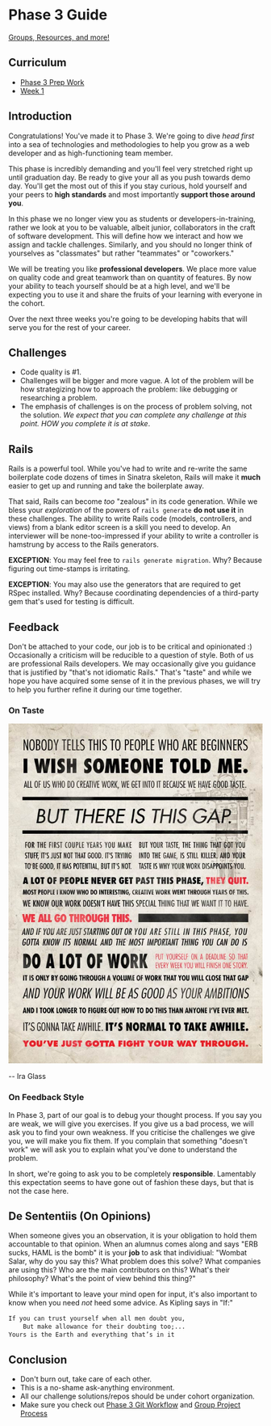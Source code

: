 # Phase 3 Guide

[Groups, Resources, and more!](../../wiki)

## Curriculum

* [Phase 3 Prep Work](./week_0)
* [Week 1](./week_1)

## Introduction

Congratulations! You've made it to Phase 3. We're going to
dive *head first* into a sea of technologies and methodologies to help you grow as a
web developer and as high-functioning team member.

This phase is incredibly demanding and you'll feel very stretched right up
until graduation day. Be ready to give your all as you push towards demo day.
You'll get the most out of this if you stay curious, hold yourself and your
peers to **high standards** and most importantly **support those around you**.

In this phase we no longer view you as students or developers-in-training, rather we look at you to be valuable, albeit junior, collaborators in the craft of software development. This will define how we interact and how we assign and tackle challenges. Similarly, and you should no longer think of yourselves as "classmates" but rather "teammates" or "coworkers."

We will be treating you like **professional developers**. We
place more value on quality code and great teamwork than on quantity of features.
By now your ability to teach yourself should be at a high level, and we'll be
expecting you to use it and share the fruits of your learning with everyone in the
cohort.

Over the next three weeks you're going to be developing habits that will serve
you for the rest of your career.

## Challenges

- Code quality is #1.
- Challenges will be bigger and more vague. A lot of the problem will be how strategizing how to approach the problem: like debugging or researching a problem.
- The emphasis of challenges is on the process of problem solving, not the
  solution.  _We expect that you can complete any challenge at this point.  HOW
you complete it is at stake_.

## Rails

Rails is a powerful tool.  While you've had to write and re-write the same
boilerplate code dozens of times in Sinatra skeleton, Rails will make it
**much** easier to get up and running and take the boilerplate away.

That said, Rails can become _too_ "zealous" in its code generation.  While we
bless your *exploration* of the powers of `rails generate` **do not use it** in
these challenges.  The ability to write Rails code (models, controllers, and
views) from a blank editor screen is a skill you need to develop.  An
interviewer will be none-too-impressed if your ability to write a controller is
hamstrung by access to the Rails generators.

**EXCEPTION**:  You may feel free to `rails generate migration`.  Why?  Because
figuring out time-stamps is irritating.

**EXCEPTION**:  You may also use the generators that are required to get RSpec
installed.  Why?  Because coordinating dependencies of a third-party gem that's
used for testing is difficult.

## Feedback

Don't be attached to your code, our job is to be critical and opinionated :)
Occasionally a criticism will be reducible to a question of style.  Both of us
are professional Rails developers.  We may occasionally give you guidance that
is justified by "that's not idiomatic Rails."  That's "taste" and while we hope
you have acquired some sense of it in the previous phases, we will try to help
you further refine it during our time together.


### On Taste

![quote by Ira Glass on beginners](ira-glass-quote.jpg)

-- Ira Glass

### On Feedback Style

In Phase 3, part of our goal is to debug your thought process.  If you say you
are weak, we will give you exercises.  If you give us a bad process, we will ask
you to find your own weakness.  If you criticise the challenges we give you, we
will make you fix them.  If you complain that something "doesn't work" we will
ask you to explain what you've done to understand the problem.

In short, we're going to ask you to be completely **responsible**.  Lamentably
this expectation seems to have gone out of fashion these days, but that is not
the case here.

## De Sententiis (On Opinions)

When someone gives you an observation, it is your obligation to hold them
accountable to that opinion.  When an alumnus comes along and says "ERB sucks,
HAML is the bomb" it is your **job** to ask that individiual:  "Wombat Salar,
why do you say this?  What problem does this solve?  What companies are using
this?  Who are the main contributors on this?  What's their philosophy?  What's
the point of view behind this thing?"

While it's important to leave your mind open for input, it's also important to
know when you need *not* heed some advice.  As Kipling says in "If:"

    If you can trust yourself when all men doubt you,
        But make allowance for their doubting too;...
    Yours is the Earth and everything that’s in it

## Conclusion

- Don't burn out, take care of each other.
- This is a no-shame ask-anything environment.
- All our challenge solutions/repos should be under cohort organization.
- Make sure you check out [Phase 3 Git
Workflow](./git-workflow.md#phase-3-github-workflow) and [Group Project
Process](./group_project_process.md)
